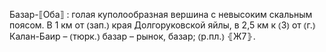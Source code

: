 ---
---

Базар-⟦Оба⟧
: голая куполообразная вершина с невысоким скальным поясом. В 1 км от ⦅зап.⦆ края Долгоруковской яйлы, в 2,5 км к ⦅З⦆ от ⦅г.⦆ Калан-Баир – ⦅тюрк.⦆ базар – рынок, базар; ⦅р.пл.⦆ ⦃Ж7⦄.
